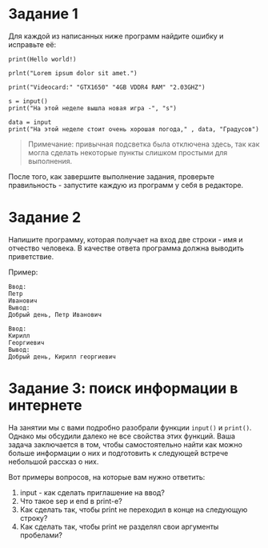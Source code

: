# Задание 1

Для каждой из написанных ниже программ найдите ошибку и исправьте её:

```
print(Hello world!)
```

```
prlnt("Lorem ipsum dolor sit amet.")
```

```
print("Videocard:" "GTX1650" "4GB VDDR4 RAM" "2.03GHZ")
```

```
s = input()
print("На этой неделе вышла новая игра -", "s")
```

```
data = input
print("На этой неделе стоит очень хорошая погода," , data, "Градусов")
```
> Примечание: привычная подсветка была отключена здесь, так как могла сделать некоторые пункты слишком простыми для выполнения.

После того, как завершите выполнение задания, проверьте правильность - запустите каждую из программ у себя в редакторе.

# Задание 2

Напишите программу, которая получает на вход две строки - имя и отчество человека. В качестве ответа программа должна выводить приветствие.

Пример:
```
Ввод:
Петр
Иванович
Вывод:
Добрый день, Петр Иванович

Ввод:
Кирилл
Георгиевич
Вывод:
Добрый день, Кирилл георгиевич
```

# Задание 3: поиск информации в интернете
На занятии мы с вами подробно разобрали функции `input()` и `print()`. Однако мы обсудили далеко не все свойства этих функций. Ваша задача заключается в том, чтобы самостоятельно найти как можно больше информации о них и подготовить к следующей встрече небольшой рассказ о них.

Вот примеры вопросов, на которые вам нужно ответить:

1. input - как сделать приглашение на ввод?
2. Что такое sep и end в print-е?
3. Как сделать так, чтобы print не переходил в конце на следующую строку?
4. Как сделать так, чтобы print не разделял свои аргументы пробелами?
